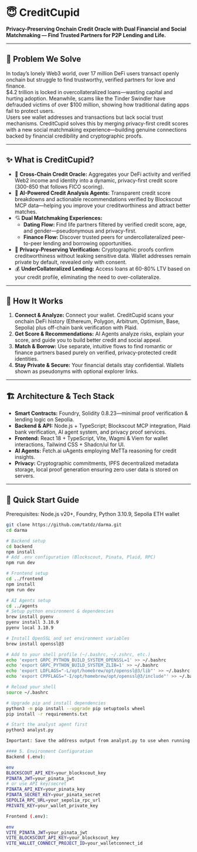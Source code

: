 # 😇 CreditCupid

**Privacy-Preserving Onchain Credit Oracle with Dual Financial and Social Matchmaking — Find Trusted Partners for P2P Lending and Life.**

---

## 🚀 Problem We Solve

In today’s lonely Web3 world, over 17 million DeFi users transact openly onchain but struggle to find trustworthy, verified partners for love and finance.  
$4.2 trillion is locked in overcollateralized loans—wasting capital and hurting adoption. Meanwhile, scams like the Tinder Swindler have defrauded victims of over $100 million, showing how traditional dating apps fail to protect users.  
Users see wallet addresses and transactions but lack social trust mechanisms. CreditCupid solves this by merging privacy-first credit scores with a new social matchmaking experience—building genuine connections backed by financial credibility and cryptographic proofs.

---

## ✨ What is CreditCupid?

- 🔄 **Cross-Chain Credit Oracle:** Aggregates your DeFi activity and verified Web2 income and identity into a dynamic, privacy-first credit score (300-850 that follows FICO scoring).  
- 🤖 **AI-Powered Credit Analysis Agents:** Transparent credit score breakdowns and actionable recommendations verified by Blockscout MCP data—helping you improve your creditworthiness and attract better matches.  
- 💘 **Dual Matchmaking Experiences:**  
  - **Dating Flow:** Find life partners filtered by verified credit score, age, and gender—pseudonymous and privacy-first.  
  - **Finance Flow:** Discover trusted peers for undercollateralized peer-to-peer lending and borrowing opportunities.  
- 🔐 **Privacy-Preserving Verification:** Cryptographic proofs confirm creditworthiness without leaking sensitive data. Wallet addresses remain private by default, revealed only with consent.  
- 💰 **UnderCollateralized Lending:** Access loans at 60-80% LTV based on your credit profile, eliminating the need to over-collateralize.

---

## 🎯 How It Works

1. **Connect & Analyze:** Connect your wallet. CreditCupid scans your onchain DeFi history (Ethereum, Polygon, Arbitrum, Optimism, Base, Sepolia) plus off-chain bank verification with Plaid.  
2. **Get Score & Recommendations:** AI Agents analyze risks, explain your score, and guide you to build better credit and social appeal.  
3. **Match & Borrow:** Use separate, intuitive flows to find romantic or finance partners based purely on verified, privacy-protected credit identities.  
4. **Stay Private & Secure:** Your financial details stay confidential. Wallets shown as pseudonyms with optional explorer links.

---

## 🏗️ Architecture & Tech Stack

- **Smart Contracts:** Foundry, Solidity 0.8.23—minimal proof verification & lending logic on Sepolia.  
- **Backend & API:** Node.js + TypeScript; Blockscout MCP integration, Plaid bank verification, AI agent system, and privacy proof services.  
- **Frontend:** React 18 + TypeScript, Vite, Wagmi & Viem for wallet interactions, Tailwind CSS + Shadcn/ui for UI.  
- **AI Agents:** Fetch.ai uAgents employing MeTTa reasoning for credit insights.  
- **Privacy:** Cryptographic commitments, IPFS decentralized metadata storage, local proof generation ensuring zero user data is stored on servers.

---

## 🚀 Quick Start Guide

Prerequisites: Node.js v20+, Foundry, Python 3.10.9, Sepolia ETH wallet
```bash
git clone https://github.com/tatdz/darma.git
cd darma

# Backend setup
cd backend
npm install
# Add .env configuration (Blockscout, Pinata, Plaid, RPC)
npm run dev

# Frontend setup
cd ../frontend
npm install
npm run dev

# AI Agents setup
cd ../agents
# Setup python environment & dependencies
brew install pyenv
pyenv install 3.10.9
pyenv local 3.10.9

# Install OpenSSL and set environment variables
brew install openssl@3

# Add to your shell profile (~/.bashrc, ~/.zshrc, etc.)
echo 'export GRPC_PYTHON_BUILD_SYSTEM_OPENSSL=1' >> ~/.bashrc
echo 'export GRPC_PYTHON_BUILD_SYSTEM_ZLIB=1' >> ~/.bashrc
echo 'export LDFLAGS="-L/opt/homebrew/opt/openssl@3/lib"' >> ~/.bashrc
echo 'export CPPFLAGS="-I/opt/homebrew/opt/openssl@3/include"' >> ~/.bashrc

# Reload your shell
source ~/.bashrc

# Upgrade pip and install dependencies
python3 -m pip install --upgrade pip setuptools wheel
pip install -r requirements.txt

# Start the analyst agent first
python3 analyst.py

Important: Save the address output from analyst.py to use when running other agent files.

#### 5. Environment Configuration
Backend (.env):

env
BLOCKSCOUT_API_KEY=your_blockscout_key
PINATA_JWT=your_pinata_jwt
# or use API key/secret
PINATA_API_KEY=your_pinata_key
PINATA_SECRET_KEY=your_pinata_secret
SEPOLIA_RPC_URL=your_sepolia_rpc_url
PRIVATE_KEY=your_wallet_private_key

Frontend (.env):

env
VITE_PINATA_JWT=your_pinata_jwt
VITE_BLOCKSCOUT_API_KEY=your_blockscout_key
VITE_WALLET_CONNECT_PROJECT_ID=your_walletconnect_id


